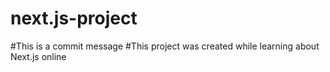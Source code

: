# next.js-project
#This is a commit message 
#This project was created while learning about Next.js online

